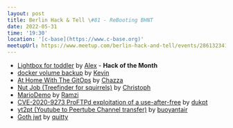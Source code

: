 ```yaml
---
layout: post
title: Berlin Hack & Tell \#81 - ReBooting BHNT
date: 2022-05-31
time: '19:30'
location: '[c-base](https://www.c-base.org)'
meetupUrl: https://www.meetup.com/berlin-hack-and-tell/events/286132341/
---
```


* [Lightbox for toddler](https://www.reddit.com/r/DIY/comments/sar7t1/our_two_year_old_loves_to_flick_the_lights_so_i/) by [Alex](https://www.reddit.com/user/Cupcake_Chef/) - **Hack of the Month**
* [docker volume backup](https://github.com/kevinveenbirkenbach/docker-volume-backup) by [Kevin](https://github.com/kevinveenbirkenbach)
* [At Home With The GitOps](https://github.com/whalecoiner/home) by [Chazza](https://github.com/whalecoiner)
* [Nut Job (Treefinder for squirrels)](https://github.com/cfretter/eichhoernchen-shdb2019) by [Christoph](https://github.com/cfretter)
* [MarioDemo](https://github.com/RamziKhahil/MarioDemo) by [Ramzi](https://github.com/RamziKhahil)
* [CVE-2020-9273 ProFTPd exploitation of a use-after-free](https://github.com/ptef/CVE-2020-9273) by [dukpt](https://github.com/ptef)
* [yt2pt (Youtube to Peertube Channel transfer)](https://github.com/buoyantair/yt2pt) by [buoyantair](https://github.com/buoyantair)
* [Goth jwt](http://github.com/quittymr/goth) by [quitty](http://github.com/quittymr)
